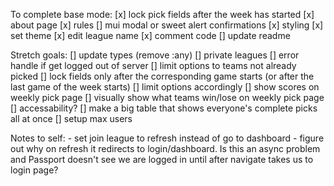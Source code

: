 To complete base mode:
    [x] lock pick fields after the week has started
    [x] about page
    [x] rules
    [] mui modal or sweet alert confirmations
    [x] styling
        [x] set theme
    [x] edit league name
    [x] comment code
    [] update readme

Stretch goals:
    [] update types (remove :any)
    [] private leagues
    [] error handle if get logged out of server
    [] limit options to teams not already picked
    [] lock fields only after the corresponding game starts (or after the last game of the week starts)
        [] limit options accordingly
    [] show scores on weekly pick page
    [] visually show what teams win/lose on weekly pick page
    [] accessability?
    [] make a big table that shows everyone's complete picks all at once
    [] setup max users


Notes to self:
    - set join league to refresh instead of go to dashboard
        - figure out why on refresh it redirects to login/dashboard. Is this an async problem and Passport doesn't see we are logged in until after navigate takes us to login page?




